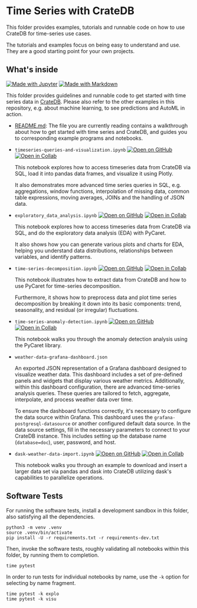 # Time Series with CrateDB

This folder provides examples, tutorials and runnable code on how to use CrateDB
for time-series use cases.

The tutorials and examples focus on being easy to understand and use. They
are a good starting point for your own projects.


## What's inside

[![Made with Jupyter](https://img.shields.io/badge/Made%20with-Jupyter-orange?logo=Jupyter)](https://jupyter.org/try) [![Made with Markdown](https://img.shields.io/badge/Made%20with-Markdown-1f425f.svg?logo=Markdown)](https://commonmark.org)

This folder provides guidelines and runnable code to get started with time
series data in [CrateDB]. Please also refer to the other examples in this
repository, e.g. about machine learning, to see predictions and AutoML in action.

- [README.md](README.md): The file you are currently reading contains a
  walkthrough about how to get started with time series and CrateDB,
  and guides you to corresponding example programs and notebooks.

- `timeseries-queries-and-visualization.ipynb` [![Open on GitHub](https://img.shields.io/badge/Open%20on-GitHub-lightgray?logo=GitHub)](timeseries-queries-and-visualization.ipynb) [![Open in Collab](https://colab.research.google.com/assets/colab-badge.svg)](https://colab.research.google.com/github/crate/cratedb-examples/blob/main/topic/timeseries/timeseries-queries-and-visualization.ipynb)

  This notebook explores how to access timeseries data from CrateDB via SQL, 
  load it into pandas data frames, and visualize it using Plotly.
  
  It also demonstrates more advanced time series queries in SQL, e.g. aggregations,
  window functions, interpolation of missing data, common table expressions, 
  moving averages, JOINs and the handling of JSON data.

- `exploratory_data_analysis.ipynb` [![Open on GitHub](https://img.shields.io/badge/Open%20on-GitHub-lightgray?logo=GitHub)](exploratory_data_analysis.ipynb) [![Open in Collab](https://colab.research.google.com/assets/colab-badge.svg)](https://colab.research.google.com/github/crate/cratedb-examples/blob/main/topic/timeseries/exploratory_data_analysis.ipynb)

  This notebook explores how to access timeseries data from CrateDB via SQL, 
  and do the exploratory data analysis (EDA) with PyCaret.
  
  It also shows how you can generate various plots and charts for EDA, helping you understand data distributions, relationships between variables, and identify patterns.
  
- `time-series-decomposition.ipynb` [![Open on GitHub](https://img.shields.io/badge/Open%20on-GitHub-lightgray?logo=GitHub)](time-series-decomposition.ipynb) [![Open in Collab](https://colab.research.google.com/assets/colab-badge.svg)](https://colab.research.google.com/github/crate/cratedb-examples/blob/main/topic/timeseries/time-series-decomposition.ipynb)

  This notebook illustrates how to extract data from CrateDB and how to use PyCaret for time-series decomposition.
  
  Furthermore, it shows how to preprocess data and plot time series decomposition by breaking it down into its basic components: trend, seasonality, and residual (or irregular) fluctuations.

- `time-series-anomaly-detection.ipynb` [![Open on GitHub](https://img.shields.io/badge/Open%20on-GitHub-lightgray?logo=GitHub)](time-series-anomaly-detection.ipynb) [![Open in Collab](https://colab.research.google.com/assets/colab-badge.svg)](https://colab.research.google.com/github/crate/cratedb-examples/blob/main/topic/timeseries/time-series-anomaly-detection.ipynb)

  This notebook walks you through the anomaly detection analysis using the PyCaret library.

- `weather-data-grafana-dashboard.json`

  An exported JSON representation of a Grafana dashboard designed to visualize weather data. This dashboard includes a set of pre-defined panels and widgets that display various weather metrics. Additionally, within this dashboard configuration, there are advanced time-series analysis queries. These queries are tailored to fetch, aggregate, interpolate, and process weather data over time.

  To ensure the dashboard functions correctly, it's necessary to configure the data source within Grafana. This dashboard uses the `grafana-postgresql-datasource` or another configured default data source. In the data source settings, fill in the necessary parameters to connect to your CrateDB instance. This includes setting up the database name (`database=doc`), user, password, and host.

- `dask-weather-data-import.ipynb` [![Open on GitHub](https://img.shields.io/badge/Open%20on-GitHub-lightgray?logo=GitHub)](dask-weather-data-import.ipynb) [![Open in Collab](https://colab.research.google.com/assets/colab-badge.svg)](https://colab.research.google.com/github/crate/cratedb-examples/blob/main/topic/timeseries/dask-weather-data-import.ipynb)

  This notebook walks you through an example to download and insert a larger data set via pandas and dask into CrateDB utilizing dask's capabilities to parallelize operations.

## Software Tests

For running the software tests, install a development sandbox in this
folder, also satisfying all the dependencies.
```console
python3 -m venv .venv
source .venv/bin/activate
pip install -U -r requirements.txt -r requirements-dev.txt
```

Then, invoke the software tests, roughly validating all notebooks within
this folder, by running them to completion.
```console
time pytest
```

In order to run tests for individual notebooks by name, use the
`-k` option for selecting by name fragment.
```console
time pytest -k explo
time pytest -k visu
```

[CrateDB]: https://github.com/crate/crate
